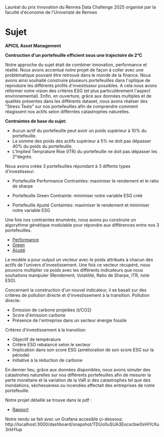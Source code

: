 Lauréat du prix Innovation du Rennes Data Challenge 2025 organisé par la faculté d'économie de l'Univeristé de Rennes

# Sujet
**APICIL Asset Management**

**Contruction d'un portefeuille efficient sous une trajectoire de 2°C**

Notre approche du sujet était de combiner innovation, performance et réalité. 
Nous avons accentué notre projet de façon à coller avec une problématique pouvant être retrouvé dans le monde de la finance. 
Nous avons ainsi souhaité construire plusieurs portefeuilles dans l'optique de reproduire les différents profils d'investisseur possibles.
A cela nous avons réformer notre vision des critères ESG (et plus particulièrement l'aspect environemental).
Enfin, en ouverture, grâce aux données multiples et de qualités présentes dans les différents dataset, nous avons réaliser des "Stress Tests" sur nos portefeuilles afin de comprendre comment réagissent nos actifs selon différntes catastrophes naturelles.


**Contraintes de base du sujet:**
- Aucun actif du portefeuille peut avoir un poids supérieur à 10% du portefeuille.
- La somme des poids des actifs supérieur à 5% ne doit pas dépasser 40% du poids du portefeuille.
- L'Implied Temprature Rise (ITR) du portefeuille ne doit pas dépasser les 2°degrés.

Nous avons créée 3 portefeuilles répondant à 3 diffents types d'investisseur:

- Portefeuille Performance
Contraintes: maximiser le rendement et le ratio de sharpe

- Portefeuille Green
Contrainte: minimiser notre variable ESG créé

- Portefeuille Ajusté
Containtes: maximiser le rendement et minimiser notre variable ESG


Une fois nos contraintes énumérés, nous avons pu construire un algorythme génétique modulable pour répondre aux différences entre nos 3 portefeuilles.
- [Performance](https://github.com/MATHRD/RennesDataChallenge2025/blob/main/script/model/strat%C3%A9gie_1.py)
- [Green](https://github.com/MATHRD/RennesDataChallenge2025/blob/main/script/model/strat%C3%A9gie_2.py)
- [Ajusté](https://github.com/MATHRD/RennesDataChallenge2025/blob/main/script/model/strat%C3%A9gie_3.py) 

Le modèle a pour output un vecteur avec le poids attribués à chacun des actifs de l'univers d'investissement. Une fois ce vecteur récupéré, nous pouvons multiplier ce poids avec les différents indicateurs que nous souhaitons manipuler (Rendement, Volatilité, Ratio de Sharpe, ITR, note ESG).


Concernant la construction d'un nouvel indicateur, il se basait sur des critères de pollution directe et d'investissement à la transition.
Pollution directe:
- Émission de carbone projetées (t/CO2)
- Score d'émission carbone
- Présence de l'entreprise dans un secteur énergie fossile

Critères d'investissement à la transition:
- Objectif de température
- Critère ESG rebalancé selon le secteur
- Implication dans son score ESG (amélioration de son score ESG sur la période)
- Initiative à la réduction de carbone


En dernier lieu, grâce aux données disponibles, nous avons simuler des catastrohes naturelles sur nos différents portefeuilles afin de mesurer la perte monétaire et la variation de la VaR si des catastrophes tel que des inondations, séchesseress ou incendies affectait des entreprises de notre portefeuille.

Notre projet détaillé se trouve dans le pdf :
- [Rapport](https://github.com/MATHRD/RennesDataChallenge2025/blob/main/Rapport.pdf)

Notre rendu se fait avec un Grafana accesible çi-dessous:
http://localhost:3000/dashboard/snapshot/TDUo0uSUA3Eocxcbw0sHiYcXu3rkH1up

